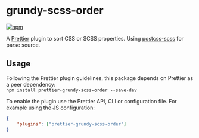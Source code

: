# grundy-scss-order

[![npm][npm-badge]][npm]

A [Prettier](https://prettier.io/) plugin to sort CSS or SCSS properties. Using [postcss-scss](https://github.com/postcss/postcss-scss) for parse source.

## Usage

Following the Prettier plugin guidelines, this package depends on Prettier as a peer dependency:  
`npm install prettier-grundy-scss-order --save-dev`

To enable the plugin use the Prettier API, CLI or configuration file. For example using the JS configuration:

```json
{
    "plugins": ["prettier-grundy-scss-order"]
}
```

[npm]: https://www.npmjs.com/package/prettier-grundy-scss-order
[npm-badge]: https://tinyshields.dev/npm/prettier-grundy-scss-order.svg
